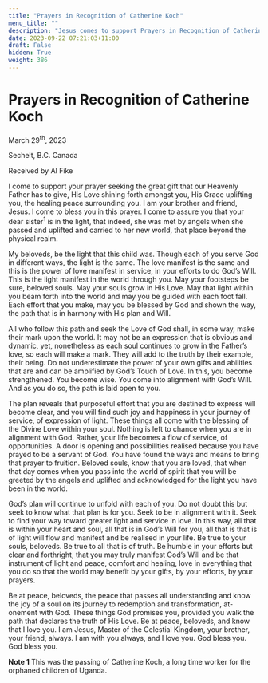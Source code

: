 ```yaml
---
title: "Prayers in Recognition of Catherine Koch"
menu_title: ""
description: "Jesus comes to support Prayers in Recognition of Catherine Koch"
date: 2023-09-22 07:21:03+11:00
draft: False
hidden: True
weight: 386
---
```

# Prayers in Recognition of Catherine Koch  

March 29<sup>th</sup>, 2023

Sechelt, B.C. Canada

Received by Al Fike  



I come to support your prayer seeking the great gift that our Heavenly Father has to give, His Love shining forth amongst you, His Grace uplifting you, the healing peace surrounding you. I am your brother and friend, Jesus. I come to bless you in this prayer. I come to assure you that your dear sister<sup>1</sup> is in the light, that indeed, she was met by angels when she passed and uplifted and carried to her new world, that place beyond the physical realm.

My beloveds, be the light that this child was. Though each of you serve God in different ways, the light is the same. The love manifest is the same and this is the power of love manifest in service, in your efforts to do God’s Will. This is the light manifest in the world through you. May your footsteps be sure, beloved souls. May your souls grow in His Love. May that light within you beam forth into the world and may you be guided with each foot fall. Each effort that you make, may you be blessed by God and shown the way, the path that is in harmony with His plan and Will.
 
All who follow this path and seek the Love of God shall, in some way, make their mark upon the world. It may not be an expression that is obvious and dynamic, yet, nonetheless as each soul continues to grow in the Father’s love, so each will make a mark. They will add to the truth by their example, their being. Do not underestimate the power of your own gifts and abilities that are and can be amplified by God’s Touch of Love. In this, you become strengthened. You become wise. You come into alignment with God’s Will. And as you do so, the path is laid open to you.

The plan reveals that purposeful effort that you are destined to express will become clear, and you will find such joy and happiness in your journey of service, of expression of light. These things all come with the blessing of the Divine Love within your soul. Nothing is left to chance when you are in alignment with God. Rather, your life becomes a flow of service, of opportunities. A door is opening and possibilities realised because you have prayed to be a servant of God. You have found the ways and means to bring that prayer to fruition. Beloved souls, know that you are loved, that when that day comes when you pass into the world of spirit that you will be greeted by the angels and uplifted and acknowledged for the light you have been in the world.

God’s plan will continue to unfold with each of you. Do not doubt this but seek to know what that plan is for you. Seek to be in alignment with it. Seek to find your way toward greater light and service in love. In this way, all that is within your heart and soul, all that is in God’s Will for you, all that is that is of light will flow and manifest and be realised in your life. Be true to your souls, beloveds. Be true to all that is of truth. Be humble in your efforts but clear and forthright, that you may truly manifest God’s Will and be that instrument of light and peace, comfort and healing, love in everything that you do so that the world may benefit by your gifts, by your efforts, by your prayers. 

Be at peace, beloveds, the peace that passes all understanding and know the joy of a soul on its journey to redemption and transformation, at-onement with God. These things God promises you, provided you walk the path that declares the truth of His Love. Be at peace, beloveds, and know that I love you. I am Jesus, Master of the Celestial Kingdom, your brother, your friend, always. I am with you always, and I love you. God bless you. God bless you.

**Note 1** This was the passing of Catherine Koch, a long time worker for the orphaned children of Uganda.